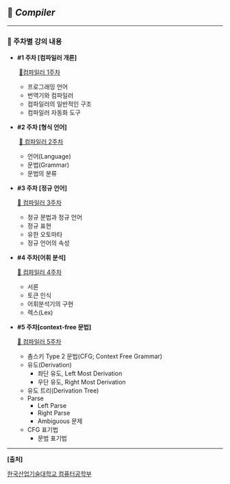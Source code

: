## **🎈 *Compiler***

***

### **📖 주차별 강의 내용**

- **#1 주차 [컴파일러 개론]**

  ​	[📃컴파일러 1주차](https://github.com/Lee-HyeongSeok/Compiler/blob/master/%EA%B0%95%EC%9D%98%EB%82%B4%EC%9A%A9/1%EC%A3%BC%EC%B0%A8.md)<br> 

  - 프로그래밍 언어
  - 번역기와 컴파일러
  - 컴파일러의 일반적인 구조
  - 컴파일러 자동화 도구<br> 

- **#2 주차 [형식 언어]**

  ​    [📃 컴파일러 2주차](https://github.com/Lee-HyeongSeok/Compiler/blob/master/%EA%B0%95%EC%9D%98%EB%82%B4%EC%9A%A9/2%EC%A3%BC%EC%B0%A8.md)<br> 

  - 언어(Language)
  - 문법(Grammar)
  - 문법의 분류<br> 
  
- **#3 주차 [정규 언어]**

     [📃 컴파일러 3주차](https://github.com/Lee-HyeongSeok/Compiler/blob/master/%EA%B0%95%EC%9D%98%EB%82%B4%EC%9A%A9/3%EC%A3%BC%EC%B0%A8.md)<br> 

  - 정규 문법과 정규 언어
  - 정규 표현
  - 유한 오토마타
  - 정규 언어의 속성<br> 

- **#4 주차[어휘 분석]**

  [📃 컴파일러 4주차](https://github.com/Lee-HyeongSeok/Compiler/blob/master/%EA%B0%95%EC%9D%98%EB%82%B4%EC%9A%A9/4%EC%A3%BC%EC%B0%A8.md)<br> 

  - 서론
  - 토큰 인식
  - 어휘분석기의 구현
  - 렉스(Lex)<br> 

- **#5 주차[context-free 문법]**

     [📃 컴파일러 5주차](https://github.com/Lee-HyeongSeok/Compiler/blob/master/%EA%B0%95%EC%9D%98%EB%82%B4%EC%9A%A9/5%EC%A3%BC%EC%B0%A8.md)<br> 

     - 촘스키 Type 2 문법(CFG; Context Free Grammar)
     - 유도(Derivation)
       - 좌단 유도, Left Most Derivation
       - 우단 유도, Right Most Derivation
     - 유도 트리(Derivation Tree)
     - Parse
       - Left Parse
       - Right Parse
       - Ambiguous 문제
     - CFG 표기법
       - 문법 표기법



***

**[출처]**

[한국산업기술대학교 컴퓨터공학부](http://www.kpu.ac.kr/index.do?sso=ok)

